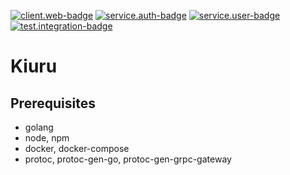 [![client.web-badge]][client.web-workflow]
[![service.auth-badge]][service.auth-workflow]
[![service.user-badge]][service.user-workflow]
[![test.integration-badge]][test.integration-workflow]

# Kiuru

## Prerequisites

- golang
- node, npm
- docker, docker-compose
- protoc, protoc-gen-go, protoc-gen-grpc-gateway

[client.web-badge]: https://github.com/jace-ys/kiuru/workflows/client.web/badge.svg
[client.web-workflow]: https://github.com/jace-ys/kiuru/actions?query=workflow%3Atest.integration
[service.auth-badge]: https://github.com/jace-ys/kiuru/workflows/service.auth/badge.svg
[service.auth-workflow]: https://github.com/jace-ys/kiuru/actions?query=workflow%3Aservice.auth
[service.user-badge]: https://github.com/jace-ys/kiuru/workflows/service.user/badge.svg
[service.user-workflow]: https://github.com/jace-ys/kiuru/actions?query=workflow%3Aservice.user
[test.integration-badge]: https://github.com/jace-ys/kiuru/workflows/test.integration/badge.svg
[test.integration-workflow]: https://github.com/jace-ys/kiuru/actions?query=workflow%3Atest.integration
